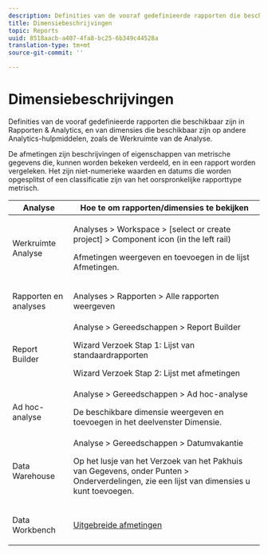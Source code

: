 ```yaml
---
description: Definities van de vooraf gedefinieerde rapporten die beschikbaar zijn in Rapporten & Analytics, en van dimensies die beschikbaar zijn op andere Analytics-hulpmiddelen, zoals de Werkruimte van de Analyse.
title: Dimensiebeschrijvingen
topic: Reports
uuid: 8518aacb-a407-4fa8-bc25-6b349c44528a
translation-type: tm+mt
source-git-commit: ''

---
```



# Dimensiebeschrijvingen

Definities van de vooraf gedefinieerde rapporten die beschikbaar zijn in Rapporten &amp; Analytics, en van dimensies die beschikbaar zijn op andere Analytics-hulpmiddelen, zoals de Werkruimte van de Analyse.

De afmetingen zijn beschrijvingen of eigenschappen van metrische gegevens die, kunnen worden bekeken verdeeld, en in een rapport worden vergeleken. Het zijn niet-numerieke waarden en datums die worden opgesplitst of een classificatie zijn van het oorspronkelijke rapporttype metrisch.

<table id="table_5F240226DE7C40D3B613178F5A829011"> 
 <thead> 
  <tr> 
   <th colname="col1" class="entry"> Analyse </th> 
   <th colname="col2" class="entry"> Hoe te om rapporten/dimensies te bekijken </th> 
  </tr>
 </thead>
 <tbody> 
  <tr> 
   <td colname="col1"> <p>Werkruimte Analyse </p> </td> 
   <td colname="col2"> <p><span class="ignoretag"><span class="uicontrol"> Analyses</span> &gt; <span class="uicontrol"> Workspace</span> &gt; <span class="uicontrol"> [select or create project]</span> <span class="uicontrol"> &gt; Component icon (in the left rail)</span></span> </p> <p>Afmetingen weergeven en toevoegen in de lijst Afmetingen. </p> </td> 
  </tr> 
  <tr> 
   <td colname="col1"> <p>Rapporten en analyses </p> </td> 
   <td colname="col2"> <p><span class="uicontrol"> Analyses</span> &gt; <span class="uicontrol"> Rapporten</span> &gt; Alle rapporten <span class="uicontrol"> weergeven</span> </p> </td> 
  </tr> 
  <tr> 
   <td colname="col1"> <p>Report Builder </p> </td> 
   <td colname="col2"><span class="ignoretag"><span class="uicontrol"> Analyse</span> &gt; <span class="uicontrol"> Gereedschappen</span> &gt; <span class="uicontrol"> Report Builder</span></span> <p>Wizard Verzoek Stap 1: Lijst van standaardrapporten </p> <p>Wizard Verzoek Stap 2: Lijst met afmetingen </p> </td> 
  </tr> 
  <tr> 
   <td colname="col1"> <p>Ad hoc-analyse </p> </td> 
   <td colname="col2"><span class="ignoretag"><span class="uicontrol"> Analyse</span> &gt; <span class="uicontrol"> Gereedschappen</span> <span class="uicontrol"> &gt; Ad hoc-analyse</span></span> <p>De beschikbare dimensie weergeven en toevoegen in het deelvenster Dimensie. </p> </td> 
  </tr> 
  <tr> 
   <td colname="col1"> <p>Data Warehouse </p> </td> 
   <td colname="col2"><span class="ignoretag"><span class="uicontrol"> Analyse</span> &gt; <span class="uicontrol"> Gereedschappen</span> &gt; <span class="uicontrol"> Datumvakantie</span></span> <p>Op het <span class="uicontrol"> lusje van het Verzoek</span> van het Pakhuis van Gegevens, onder <span class="uicontrol"> Punten</span> &gt; <span class="uicontrol"> Onderverdelingen</span>, zie een lijst van dimensies u kunt toevoegen. </p> </td> 
  </tr> 
  <tr> 
   <td colname="col1"> <p>Data Workbench </p> </td> 
   <td colname="col2"><a href="https://marketing.adobe.com/resources/help/en_US/insight/dataset/c_ex_dim.html"  > Uitgebreide afmetingen</a> </td> 
  </tr> 
 </tbody> 
</table>

